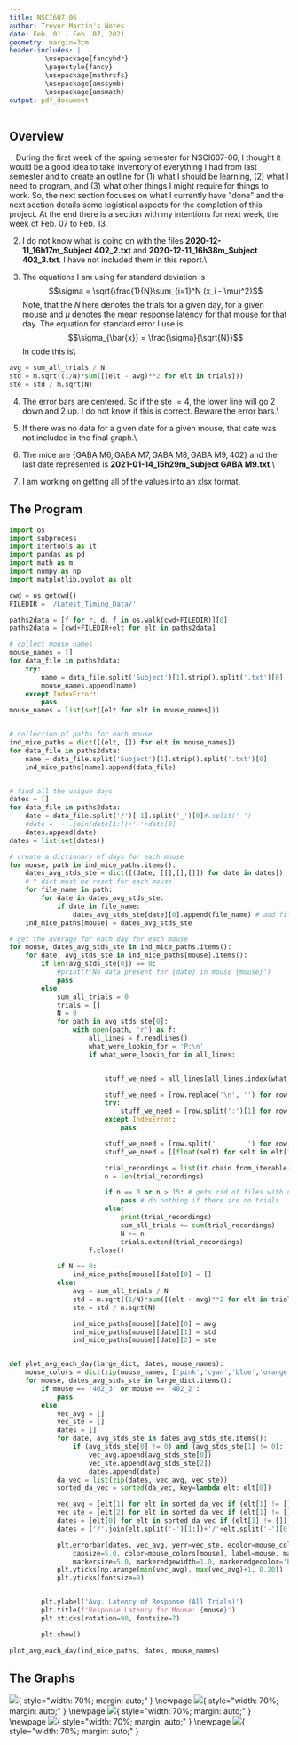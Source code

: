 ```yaml
---
title: NSCI607-06
author: Trevor Martin's Notes
date: Feb. 01 - Feb. 07, 2021
geometry: margin=3cm
header-includes: |
		 \usepackage{fancyhdr}
		 \pagestyle{fancy}
		 \usepackage{mathrsfs}
		 \usepackage{amssymb}
		 \usepackage{amsmath}
output: pdf_document
---
```


## Overview
&nbsp;&nbsp; During the first week of the spring semester for NSCI607-06, I thought it would be a good idea to take inventory of everything I had from last semester and to create an outline for (1) what I should be learning, (2) what I need to program, and (3) what other things I might require for things to work. So, the next section focuses on what I currently have "done" and the next section details some logistical aspects for the completion of this project. At the end there is a section with my intentions for next week, the week of Feb. 07 to Feb. 13. 

2. I do not know what is going on with the files __2020-12-11_16h17m_Subject 402_2.txt__
and __2020-12-11_16h38m_Subject 402_3.txt__. I have not included them in this report.\

3. The equations I am using for standard deviation is
$$\sigma = \sqrt{\frac{1}{N}\sum_{i=1}^N (x_i - \mu)^2}$$ Note, that the $N$ here
denotes the trials for a given day, for a given mouse and $\mu$ denotes the mean
response latency for that mouse for that day. The equation for standard error I use is
$$\sigma_{\bar{x}} = \frac{\sigma}{\sqrt{N}}$$ In code this is\

```Python
avg = sum_all_trials / N
std = m.sqrt((1/N)*sum([(elt - avg)**2 for elt in trials]))
ste = std / m.sqrt(N)
```
4. The error bars are centered. So if the $\text{ste }=4$, the lower line will go 2 down
and 2 up. I do not know if this is correct. Beware the error bars.\

5. If there was no data for a given date for a given mouse, that date was not included
in the final graph.\

6. The mice are $\{\text{GABA M6},\text{GABA M7},\text{GABA M8},\text{GABA M9},\text{402}\}$
and the last date represented is __2021-01-14_15h29m_Subject GABA M9.txt__.\

7. I am working on getting all of the values into an xlsx format.

## The Program

```Python
import os
import subprocess
import itertools as it
import pandas as pd
import math as m
import numpy as np
import matplotlib.pyplot as plt

cwd = os.getcwd()
FILEDIR = '/Latest_Timing_Data/'

paths2data = [f for r, d, f in os.walk(cwd+FILEDIR)][0]
paths2data = [cwd+FILEDIR+elt for elt in paths2data]

# collect mouse names
mouse_names = []
for data_file in paths2data:
    try:
        name = data_file.split('Subject')[1].strip().split('.txt')[0]
        mouse_names.append(name)
    except IndexError:
        pass
mouse_names = list(set([elt for elt in mouse_names]))


# collection of paths for each mouse
ind_mice_paths = dict([(elt, []) for elt in mouse_names])
for data_file in paths2data:
    name = data_file.split('Subject')[1].strip().split('.txt')[0]
    ind_mice_paths[name].append(data_file)


# find all the unique days
dates = []
for data_file in paths2data:
    date = data_file.split('/')[-1].split('_')[0]#.split('-')
    #date = '-'.join(date[1:])+'-'+date[0]
    dates.append(date)
dates = list(set(dates))

# create a dictionary of days for each mouse
for mouse, path in ind_mice_paths.items():
    dates_avg_stds_ste = dict([(date, [[],[],[]]) for date in dates])
    # ^ dict must be reset for each mouse
    for file_name in path:
        for date in dates_avg_stds_ste:
            if date in file_name:
                dates_avg_stds_ste[date][0].append(file_name) # add file name in place of avg.
    ind_mice_paths[mouse] = dates_avg_stds_ste

# get the average for each day for each mouse
for mouse, dates_avg_stds_ste in ind_mice_paths.items():
    for date, avg_stds_ste in ind_mice_paths[mouse].items():
        if len(avg_stds_ste[0]) == 0:
            #print(f'No data present for {date} in mouse {mouse}')
            pass
        else:
            sum_all_trials = 0
            trials = []
            N = 0
            for path in avg_stds_ste[0]:
                with open(path, 'r') as f:
                    all_lines = f.readlines()
                    what_were_lookin_for = 'P:\n'
                    if what_were_lookin_for in all_lines:


                        stuff_we_need = all_lines[all_lines.index(what_were_lookin_for)+1:]

                        stuff_we_need = [row.replace('\n', '') for row in stuff_we_need]
                        try:
                            stuff_we_need = [row.split(':')[1] for row in stuff_we_need]
                        except IndexError:
                            pass

                        stuff_we_need = [row.split('        ') for row in stuff_we_need]
                        stuff_we_need = [[float(selt) for selt in elt[1:]] for elt in stuff_we_need]

                        trial_recordings = list(it.chain.from_iterable(stuff_we_need))
                        n = len(trial_recordings)

                        if n == 0 or n > 15: # gets rid of files with no 'p:\n'
                            pass # do nothing if there are no trials
                        else:
                            print(trial_recordings)
                            sum_all_trials += sum(trial_recordings)
                            N += n
                            trials.extend(trial_recordings)
                    f.close()

            if N == 0:
                ind_mice_paths[mouse][date][0] = []
            else:
                avg = sum_all_trials / N
                std = m.sqrt((1/N)*sum([(elt - avg)**2 for elt in trials]))
                ste = std / m.sqrt(N)

                ind_mice_paths[mouse][date][0] = avg
                ind_mice_paths[mouse][date][1] = std
                ind_mice_paths[mouse][date][2] = ste


def plot_avg_each_day(large_dict, dates, mouse_names):
    mouse_colors = dict(zip(mouse_names, ['pink','cyan','blue','orange','green','purple','gray']))
    for mouse, dates_avg_stds_ste in large_dict.items():
        if mouse == '402_3' or mouse == '402_2':
            pass
        else:
            vec_avg = []
            vec_ste = []
            dates = []
            for date, avg_stds_ste in dates_avg_stds_ste.items():
                if (avg_stds_ste[0] != 0) and (avg_stds_ste[1] != 0):
                    vec_avg.append(avg_stds_ste[0])
                    vec_ste.append(avg_stds_ste[2])
                    dates.append(date)
            da_vec = list(zip(dates, vec_avg, vec_ste))
            sorted_da_vec = sorted(da_vec, key=lambda elt: elt[0])

            vec_avg = [elt[1] for elt in sorted_da_vec if (elt[1] != []) and (elt[2] != [])]
            vec_ste = [elt[2] for elt in sorted_da_vec if (elt[1] != []) and (elt[2] != [])]
            dates = [elt[0] for elt in sorted_da_vec if (elt[1] != []) and (elt[2] != [])]
            dates = ['/'.join(elt.split('-')[1:])+'/'+elt.split('-')[0] for elt in dates]

            plt.errorbar(dates, vec_avg, yerr=vec_ste, ecolor=mouse_colors[mouse],
                capsize=5.0, color=mouse_colors[mouse], label=mouse, marker="o",
                markersize=5.0, markeredgewidth=1.0, markeredgecolor='black')
            plt.yticks(np.arange(min(vec_avg), max(vec_avg)+1, 0.20))
            plt.yticks(fontsize=9)


        plt.ylabel('Avg. Latency of Response (All Trials)')
        plt.title(f'Response Latency for Mouse: {mouse}')
        plt.xticks(rotation=90, fontsize=7)

        plt.show()

plot_avg_each_day(ind_mice_paths, dates, mouse_names)
```

## The Graphs

![](../.././Neuroscience/interval-timing-howardlab/Images/402.png){ style="width: 70%; margin: auto;" }
\newpage
![](../.././Neuroscience/interval-timing-howardlab/Images/m6.png){ style="width: 70%; margin: auto;" }
\newpage
![](../.././Neuroscience/interval-timing-howardlab/Images/m7.png){ style="width: 70%; margin: auto;" }
\newpage
![](../.././Neuroscience/interval-timing-howardlab/Images/m8.png){ style="width: 70%; margin: auto;" }
\newpage
![](../.././Neuroscience/interval-timing-howardlab/Images/m9.png){ style="width: 70%; margin: auto;" }
